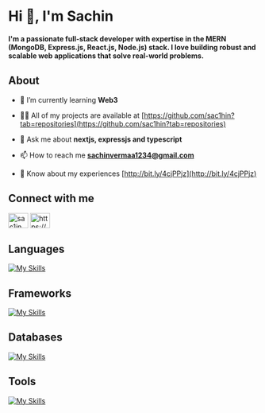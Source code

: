 <h1>Hi 👋, I'm Sachin</h1>

<h4 >
  I'm a passionate full-stack developer with expertise in the MERN (MongoDB, Express.js, React.js, Node.js) stack. I love building robust and scalable web applications that solve real-world problems.
</h4>

<h2>About</h2>

- 🔭 I’m currently learning **Web3**

- 👨‍💻 All of my projects are available at [https://github.com/sac1hin?tab=repositories](https://github.com/sac1hin?tab=repositories)

- 💬 Ask me about **nextjs, expressjs and typescript**

- 📫 How to reach me **sachinvermaa1234@gmail.com**

- 📄 Know about my experiences [http://bit.ly/4cjPPjz](http://bit.ly/4cjPPjz)

<h2>Connect with me</h2>
<p>
<a href="https://twitter.com/sac1in" target="blank"><img align="center" src="https://raw.githubusercontent.com/rahuldkjain/github-profile-readme-generator/master/src/images/icons/Social/twitter.svg" alt="sac1in" height="30" width="40" /></a>
<a href="https://linkedin.com/in/https://www.linkedin.com/in/sachin-verma-261b75220/" target="blank"><img align="center" src="https://raw.githubusercontent.com/rahuldkjain/github-profile-readme-generator/master/src/images/icons/Social/linked-in-alt.svg" alt="https://www.linkedin.com/in/sachin-verma-261b75220/" height="30" width="40" /></a>
</p>

<h2>Languages</h2>

[![My Skills](https://skillicons.dev/icons?i=ts,js,java)](https://skillicons.dev)

<h2>Frameworks</h2>
  
[![My Skills](https://skillicons.dev/icons?i=nextjs,express,fastapi,react,tailwindcss)](https://skillicons.dev)

<h2>Databases</h2>
  
[![My Skills](https://skillicons.dev/icons?i=postgres,mysql,redis,mongo)](https://skillicons.dev)

<h2>Tools</h2>
 
[![My Skills](https://skillicons.dev/icons?i=aws,git,docker,kafka,linux,figma)](https://skillicons.dev)

